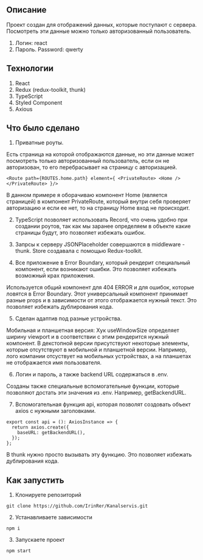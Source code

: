 ## Описание
Проект создан для отображений данных, которые поступают с сервера. Посмотреть эти данные можно только авторизованный пользователь. 

1. Логин: react
2. Пароль. Password: qwerty

## Технологии
 1) React
 2) Redux (redux-toolkit, thunk)
 3) TypeScript
 4) Styled Component
 5) Axious

## Что было сделано
1. Приватные роуты. 

Есть страница на которой отображаются данные, но эти данные может посмотреть только авторизованный пользователь, если он не авторизован, то его перебрасывает на страницу с авторизацией. 

 ``<Route path={ROUTES.home.path} element={
                <PrivateRoute>
                  <Home />
                </PrivateRoute>
              }/>``

В данном примере я оборачиваю компонент Home (является страницей) в компонент PrivateRoute, который внутри себя проверяет авторизацию и если ее нет, то на страницу Home вход не происходит. 

2. TypeScript позволяет использовать Record, что очень удобно при создании роутов, так как мы заранее определяем в объекте какие страницы будут, это позволяет избежать ошибок. 

3. Запрсы к серверу JSONPlaceholder совершаются в middleware - thunk. Store создавала с помощью Redux-toolkit.

4. Все приложение в Error Boundary, который рендерит специальный компонент, если возникают ошибки. Это позволяет избежать возможный крах приложения.

Используется общий компонент для 404 ERROR и для ошибок, которые ловятся в Error Boundary. Этот универсальный компонент принимает разные props и в зависимости от этого отображается нужный текст. Это позволяет избежать дублирования кода.

5. Сделан адаптив под разные устройства.

Мобильная и планшетная версия: Хук useWindowSize определяет ширину viewport и в соответствии с этим рендерится нужный компонент. В декстопной версии присутствуют некоторые элементы, которые отсутствуют в мобильной и планшетной версии. Например, лого компании отсуствует на мобильных устройствах, а на планшетах не отображается имя пользователя. 

6. Логин и пароль, а также backend URL содержаться в .env.

Созданы также специальные вспомогательные функции, которые позволяют достать эти значения из .env. Например, getBackendURL. 

7. Вспомогательная функция api, которая позволят создовать объект axios с нужными заголовками. 

```
export const api = (): AxiosInstance => {
  return axios.create({
    baseURL: getBackendURL(),
  });
};
```
В thunk нужно просто вызывать эту функцию. Это позволяет избежать дублирования кода.  

## Как запустить

1. Клонируете репозиторий

```
git clone https://github.com/IrinRer/Kanalservis.git
```
2. Устанавливаете зависимости

```
npm i
```

3. Запускаете проект

```
npm start
```
